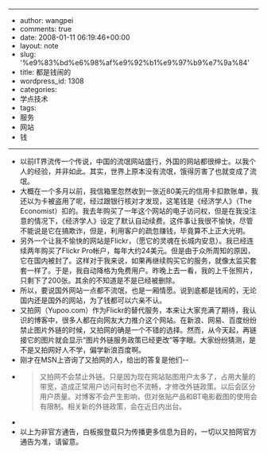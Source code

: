 - --
- author: wangpei
- comments: true
- date: 2008-01-11 06:19:46+00:00
- layout: note
- slug: '%e9%83%bd%e6%98%af%e9%92%b1%e9%97%b9%e7%9a%84'
- title: 都是钱闹的
- wordpress_id: 1308
- categories:
- 学点技术
- tags:
- 服务
- 网站
- 钱
- --
- 以前IT界流传一个传说，中国的流氓网站盛行，外国的网站都很绅士。以我个人的经验，并非如此。其实，世界上原本没有流氓，饿得厉害了也就变成了流氓。
- 大概在一个多月以前，我信箱里忽然收到一张近80美元的信用卡扣款账单，我还以为卡被盗用了呢，经过跟银行核对才发现，这笔钱是《经济学人》（The Economist）扣的。我去年购买了一年这个网站的电子访问权，但是在我没注意的情况下，《经济学人》设定了默认自动续费。这件事让我很不愉快，尽管不能说是它在搞欺诈，但是，利用客户的疏忽赚钱，毕竟算不上正大光明。
- 另外一个让我不愉快的网站是Flickr，（愿它的灵魂在长城内安息）。我已经连续两年购买了Flickr Pro帐户，每年大约24美元。但是由于众所周知的原因，它在国内被封了。这样对于我来说，如果再继续购买它的服务，就像太监买套套一样了。于是，我自动降格为免费用户。昨晚上去一看，我的上千张照片，只剩下了200张。其余的不知道是不是已经被删除。
- 所以，要说国外网站一点都不流氓，也是一厢情愿。说到底都是钱闹的，无论国内还是国外的网站，为了钱都可以六亲不认。
- 又拍网（Yupoo.com）作为Flickr的替代服务，本来让大家充满了期待，我认识的博客中，很多人都在向网友大力推介这个网站。在新浪、网易、百度纷纷禁止图片外链的时候，又拍网的确是一个不错的选择。然而，从今天起，再链接它的图片就会显示“图片外链服务政策已经更改”等字眼。大家纷纷猜测，是不是又拍网好人不学，偏学新浪百度啊。
- 刚才在MSN上咨询了又拍网的人，给出的答复是他们--
- <blockquote>又拍网不会禁止外链。只是因为现在网站贴图用户太多了，占用大量的带宽，造成正常用户访问有时也不流畅，才修改外链政策。以后会区分用户质量。对博客不会产生影响，但对张贴产品和BT电影截图的使用会有限制。相关新的外链政策，会在近日内出台。
- </blockquote>
- 以上为非官方通告，白板报登载只为传播更多信息为目的，一切以又拍网官方通告为准，请留意。
